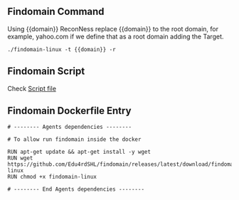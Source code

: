 ## Findomain Command

Using {{domain}} ReconNess replace {{domain}} to the root domain, for example, yahoo.com if we define that as a root domain adding the Target.

```
./findomain-linux -t {{domain}} -r
```

## Findomain Script

Check [Script file](https://github.com/reconness/reconness-agents/blob/master/Findomain/Script)

## Findomain Dockerfile Entry

```
# -------- Agents dependencies -------- 

# To allow run findomain inside the docker

RUN apt-get update && apt-get install -y wget
RUN wget https://github.com/Edu4rdSHL/findomain/releases/latest/download/findomain-linux
RUN chmod +x findomain-linux

# -------- End Agents dependencies --------
```
